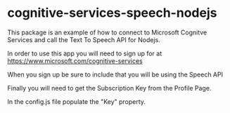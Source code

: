 # cognitive-services-speech-nodejs

This package is an example of how to connect to Microsoft Cognitve Services and call the Text To Speech API for Nodejs.

In order to use this app you will need to sign up for at https://www.microsoft.com/cognitive-services

When you sign up be sure to include that you will be using the Speech API

Finally you will need to get the Subscription Key from the Profile Page.

In the config.js file populate the "Key" property.


